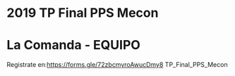# 2019 TP Final PPS Mecon 

# La Comanda - EQUIPO

Registrate en:https://forms.gle/72zbcmyroAwucDmy8
TP_Final_PPS_Mecon
